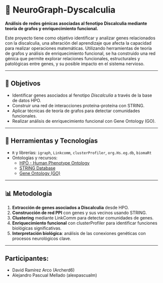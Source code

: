 # 🧠 NeuroGraph-Dyscalculia

**Análisis de redes génicas asociadas al fenotipo Discalculia mediante teoría de grafos y enriquecimiento funcional.**

Este proyecto tiene como objetivo identificar y analizar genes relacionados con la discalculia, una alteración del aprendizaje que afecta la capacidad para realizar operaciones matemáticas. Utilizando herramientas de teoría de grafos y análisis de enriquecimiento funcional, se ha construido una red génica que permite explorar relaciones funcionales, estructurales y patológicas entre genes, y su posible impacto en el sistema nervioso.

---

## 📌 Objetivos

- Identificar genes asociados al fenotipo *Discalculia* a través de la base de datos HPO.
- Construir una red de interacciones proteína-proteína con STRING.
- Aplicar técnicas de teoría de grafos para detectar comunidades funcionales.
- Realizar análisis de enriquecimiento funcional con Gene Ontology (GO).

---

## 🧰 Herramientas y Tecnologías

- `R` y librerías: `igraph`, `Linkcomm`, `clusterProfiler`, `org.Hs.eg.db`, `biomaRt`
- Ontologías y recursos:
  - [HPO - Human Phenotype Ontology](https://hpo.jax.org/)
  - [STRING Database](https://string-db.org/)
  - [Gene Ontology (GO)](http://geneontology.org/)

---

## 📊 Metodología

1. **Extracción de genes asociados a Discalculia** desde HPO.
2. **Construcción de red PPI** con genes y sus vecinos usando STRING.
3. **Clustering** mediante LinkComm para detectar comunidades de genes.
4. **Enriquecimiento funcional** con clusterProfiler para identificar funciones biológicas significativas.
5. **Interpretación biológica**: análisis de las conexiones genéticas con procesos neurológicos clave.

---

## Participantes: 
* David Ramírez Arco (Archerd6)
* Alejandro Pascual Mellado (alexpascualm)
